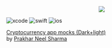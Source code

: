 <div align="center"><img src="assets/demo.gif"></div>

![xcode](https://img.shields.io/badge/xcode-14.2-default.svg)
![swift](https://img.shields.io/badge/swift-5-default.svg)
![ios](https://img.shields.io/badge/ios-12.0-default.svg)

[Cryptocurrency app mocks (Dark+light)](https://dribbble.com/shots/6389584-Cryptocurrency-app-mocks-Dark-light)</br>
by [Prakhar Neel Sharma](https://dribbble.com/prakhar)</br></br>
